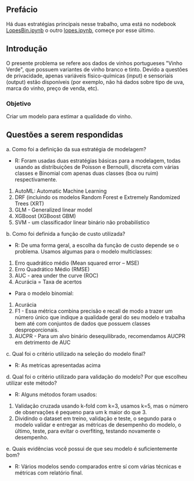 ## Prefácio

Há duas estratégias principais nesse trabalho, uma está no nodebook [LopesBin.ipynb](https://github.com/dbranquinho/wine/blob/master/LopesBin.ipynb) o outro [lopes.ipynb](https://github.com/dbranquinho/wine/blob/master/lopes.ipynb), começe por esse último.

## Introdução
O presente problema se refere aos dados de vinhos portugueses "Vinho Verde", que possuem variantes de vinho branco e tinto. Devido a questões de privacidade, apenas variáveis físico-químicas (input) e sensoriais (output) estão disponíveis (por exemplo, não há dados sobre tipo de uva, marca do vinho, preço de venda, etc).

### Objetivo

Criar um modelo para estimar a qualidade do vinho.

## Questões a serem respondidas

a. Como foi a definição da sua estratégia de modelagem?
* R: Foram usadas duas estratégias básicas para a modelagem, todas usando as distribuições de Poisson e Bernoulli, discreta com várias classes e Binomial com apenas duas classes (boa ou ruim) respectivamente.   
1. AutoML: Automatic Machine Learning
2. DRF (incluindo os modelos Random Forest e Extremely Randomized Trees (XRT)
3. GLM - Generalized linear model
4. XGBoost (XGBoost GBM)
5. SVM - um classificador linear binário não probabilístico
 

b. Como foi definida a função de custo utilizada?
* R: De uma forma geral, a escolha da função de custo depende se o problema. Usamos algumas para o modelo multiclasses:
1. Erro quadrático médio (Mean squared error – MSE)
2. Erro Quadrático Médio (RMSE)
3. AUC - area under the curve (ROC)
4. Acurácia = Taxa de acertos

* Para o modelo binomial:
1. Acurácia
2. F1 - Essa métrica combina precisão e recall de modo a trazer um número único que indique a qualidade geral do seu modelo e trabalha bem até com conjuntos de dados que possuem classes desproporcionais.
3. AUCPR - Para um alvo binário desequilibrado, recomendamos AUCPR em detrimento de AUC

c. Qual foi o critério utilizado na seleção do modelo final?
* R: As metricas apresentadas acima

d. Qual foi o critério utilizado para validação do modelo? Por que escolheu utilizar este método?
* R: Alguns métodos foram usados:
1. Validação cruzada usando k-fold com k=3, usamos k=5, mas o número de observações é pequeno para um k maior do que 3.
2. Dividindo o dataset em treino, validação e teste, o segundo para o modelo validar e entregar as métricas de desempenho do modelo, o último, teste, para evitar o overfiting, testando novamente o desempenho.

e. Quais evidências você possui de que seu modelo é suficientemente bom?
* R: Vários modelos sendo comparados entre sí com várias técnicas e métricas com relatório final.
